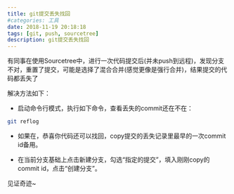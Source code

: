 ```yaml
---
title: git提交丢失找回
#categories: 工具
date: 2018-11-19 20:18:18
tags: [git, push, sourcetree] 
description: git提交丢失找回
---
```


有同事在使用Sourcetree中，进行一次代码提交后(并未push到远程)，发现分支不对，重置了提交，可能是选择了混合合并(感觉更像是强行合并)，结果提交的代码都丢失了

解决方法如下： 

- 启动命令行模式，执行如下命令，查看丢失的commit还在不在：

``` bash
git reflog
```

- 如果在，恭喜你代码还可以找回，copy提交的丢失记录里最早的一次commit id备用。

- 在当前分支基础上点击新建分支，勾选“指定的提交”，填入刚刚copy的commit id，点击“创建分支”。

见证奇迹~

